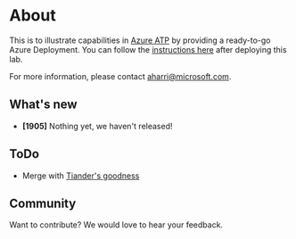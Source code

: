 # About

This is to illustrate capabilities in [Azure ATP](https://aka.ms/aatp) by providing a ready-to-go Azure Deployment.  You can follow the [instructions here](https://aka.ms/aatpsaplaybook) after deploying this lab.

For more information, please contact [aharri@microsoft.com](mailto:aharri@microsoft.com).

## What's new

* **[1905]** Nothing yet, we haven't released!

## ToDo

- Merge with [Tiander's goodness](https://github.com/tianderturpijn/Azure-Security-Center/blob/master/Labs/01%20-%20VM%20and%20Workspace%20Deployment/Files/configureASCautoProvisoning.json)

## Community

Want to contribute?  We would love to hear your feedback.